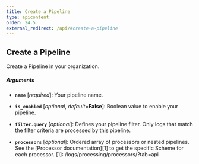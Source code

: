 ```yaml
---
title: Create a Pipeline
type: apicontent
order: 24.5
external_redirect: /api/#create-a-pipeline
---
```


## Create a Pipeline

Create a Pipeline in your organization.


##### Arguments


* **`name`** [*required*]:
    Your pipeline name.

* **`is_enabled`** [*optional*, *default*=**False**]:
    Boolean value to enable your pipeline.

* **`filter.query`** [*optional*]: Defines your pipeline filter. Only logs that match the filter criteria are processed by this pipeline.

* **`processors`** [*optional*]: Ordered array of processors or nested pipelines. See the [Processor documentation][1] to get the specific Scheme for each processor.
[1]: /logs/processing/processors/?tab=api
